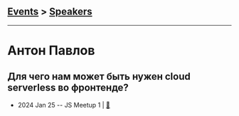 ## [Events](../README.md) > [Speakers](../speakers.md)
---

# Антон Павлов

## Для чего нам может быть нужен cloud serverless во фронтенде?
- 2024 Jan 25 -- JS Meetup 1  | [:notebook:](https://t.me/tbilisi_js_chat/2374)  
